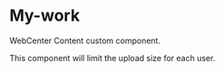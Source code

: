 # My-work
WebCenter Content custom component.

This component will limit the upload size for each user.

